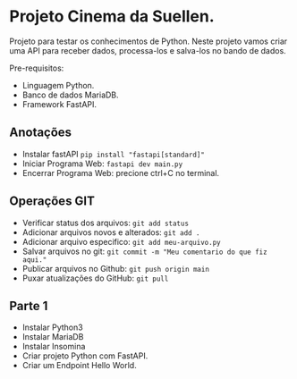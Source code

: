 
# Projeto Cinema da Suellen.

Projeto para testar os conhecimentos de Python. Neste projeto vamos criar uma API para receber dados, processa-los e salva-los no bando de dados.

Pre-requisitos:
 - Linguagem Python.
 - Banco de dados MariaDB.
 - Framework FastAPI.

## Anotações
 - Instalar fastAPI `pip install "fastapi[standard]"`
 - Iniciar Programa Web: `fastapi dev main.py`
 - Encerrar Programa Web: precione ctrl+C no terminal.

## Operações GIT
 - Verificar status dos arquivos: `git add status`
 - Adicionar arquivos novos e alterados: `git add .`
 - Adicionar arquivo especifico: `git add meu-arquivo.py`
 - Salvar arquivos no git: `git commit -m "Meu comentario do que fiz aqui."`
 - Publicar arquivos no Github: `git push origin main`
 - Puxar atualizações do GitHub: `git pull`

## Parte 1

 - Instalar Python3
 - Instalar MariaDB
 - Instalar Insomina
 - Criar projeto Python com FastAPI.
 - Criar um Endpoint Hello World.